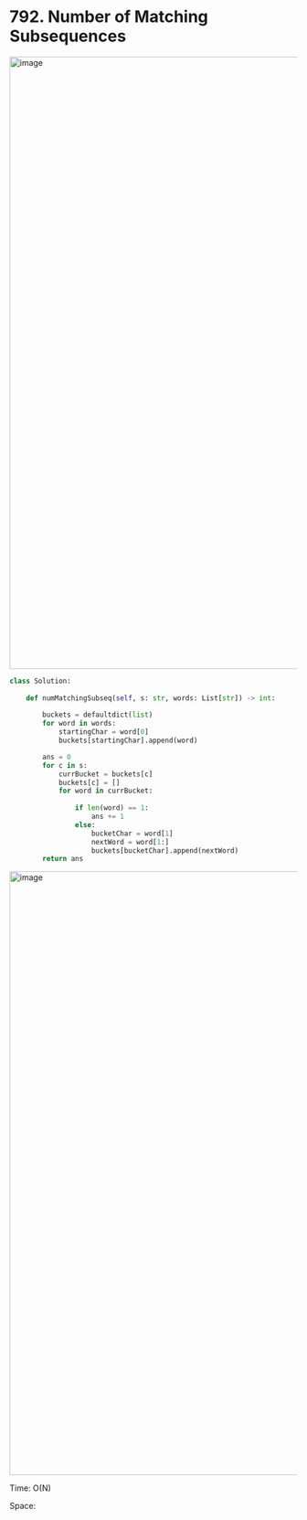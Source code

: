 # 792. Number of Matching Subsequences

<img width="1072" alt="image" src="https://user-images.githubusercontent.com/35987583/179399870-9518b7f9-a267-4a28-ad29-03ac94522873.png">


```python
class Solution:
    
    def numMatchingSubseq(self, s: str, words: List[str]) -> int:
        
        buckets = defaultdict(list)
        for word in words:
            startingChar = word[0]
            buckets[startingChar].append(word)

        ans = 0
        for c in s:
            currBucket = buckets[c]
            buckets[c] = []
            for word in currBucket:
                
                if len(word) == 1:
                    ans += 1
                else:
                    bucketChar = word[1]
                    nextWord = word[1:]
                    buckets[bucketChar].append(nextWord)
        return ans
```
<img width="1057" alt="image" src="https://user-images.githubusercontent.com/35987583/179399901-9acaa447-4540-4478-aafe-f567a7fce35a.png">


Time: O(N)

Space: 
